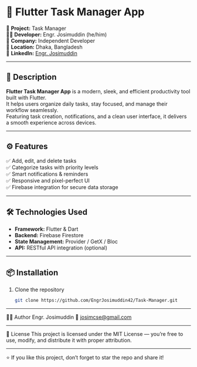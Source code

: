 # 🧭 Flutter Task Manager App

🚀 **Project:** Task Manager  
👨‍💻 **Developer:** Engr. Josimuddin (he/him)  
🏢 **Company:** Independent Developer  
📍 **Location:** Dhaka, Bangladesh  
🔗 **LinkedIn:** [Engr. Josimuddin](https://www.linkedin.com/in/engrjosimuddin)

---

## 📝 Description
**Flutter Task Manager App** is a modern, sleek, and efficient productivity tool built with Flutter.  
It helps users organize daily tasks, stay focused, and manage their workflow seamlessly.  
Featuring task creation, notifications, and a clean user interface, it delivers a smooth experience across devices.

---

## ⚙️ Features
✅ Add, edit, and delete tasks  
✅ Categorize tasks with priority levels  
✅ Smart notifications & reminders  
✅ Responsive and pixel-perfect UI  
✅ Firebase integration for secure data storage

---

## 🛠️ Technologies Used
- **Framework:** Flutter & Dart
- **Backend:** Firebase Firestore
- **State Management:** Provider / GetX / Bloc
- **API:** RESTful API integration (optional)

---

## 📦 Installation

1. Clone the repository
   ```bash
   git clone https://github.com/EngrJosimuddin42/Task-Manager.git

---

🧑‍💻 Author
Engr. Josimuddin
📧 josimcse@gmail.com

---
🪪 License
This project is licensed under the MIT License — 
you’re free to use, modify, and distribute it with proper attribution.

---

⭐ If you like this project, don’t forget to star the repo and share it!

